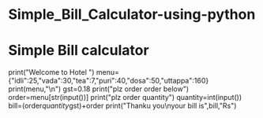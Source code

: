 # Simple_Bill_Calculator-using-python
# Simple Bill calculator
print("Welcome to Hotel ")
menu={"idli":25,"vada":30,"tea":7,"puri":40,"dosa":50,"uttappa":160}
print(menu,"\n")
gst=0.18
print("plz order order below")
order=menu[str(input())]
print("plz order quantity")
quantity=int(input())
bill=(order*quantity*gst)+order
print("Thanku you\nyour bill is",bill,"Rs")
